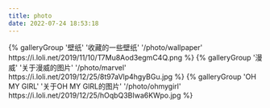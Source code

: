 ```yaml
---
title: photo
date: 2022-07-24 18:53:18
---
```

<div class="gallery-group-main">
{% galleryGroup '壁纸' '收藏的一些壁纸' '/photo/wallpaper' https://i.loli.net/2019/11/10/T7Mu8Aod3egmC4Q.png %}
{% galleryGroup '漫威' '关于漫威的图片' '/photo/marvel' https://i.loli.net/2019/12/25/8t97aVlp4hgyBGu.jpg %}
{% galleryGroup 'OH MY GIRL' '关于OH MY GIRL的图片' '/photo/ohmygirl' https://i.loli.net/2019/12/25/hOqbQ3BIwa6KWpo.jpg %}
</div>